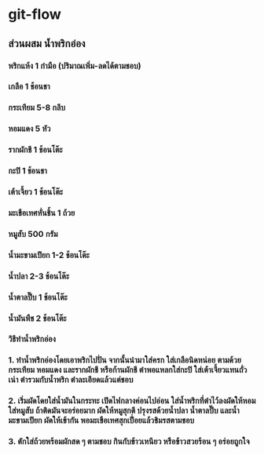 # git-flow

## ส่วนผสม น้ำพริกอ่อง
### พริกแห้ง 1 กำมือ (ปริมาณเพิ่ม-ลดได้ตามชอบ)
### เกลือ 1 ช้อนชา
### กระเทียม 5-8 กลีบ
### หอมแดง 5 หัว
### รากผักชี 1 ช้อนโต๊ะ
### กะปิ 1 ช้อนชา
### เต้าเจี้ยว 1 ช้อนโต๊ะ
### มะเขือเทศหั่นชิ้น 1 ถ้วย
### หมูสับ 500 กรัม
### น้ำมะขามเปียก 1-2 ช้อนโต๊ะ
### น้ำปลา 2-3 ช้อนโต๊ะ
### น้ำตาลปี๊บ 1 ช้อนโต๊ะ
### น้ำมันพืช 2 ช้อนโต๊ะ
### วิธีทำน้ำพริกอ่อง
### 1. ทำน้ำพริกอ่องโดยเอาพริกไปปั่น จากนั้นนำมาใส่ครก ใส่เกลือนิดหน่อย ตามด้วยกระเทียม หอมแดง และรากผักชี หรือก้านผักชี ตำพอแหลกใส่กะปิ ใส่เต้าเจี้ยวแทนถั่วเน่า ตำรวมกับน้ำพริก ตำละเอียดแล้วแต่ชอบ
### 2. เริ่มผัดโดยใส่น้ำมันในกระทะ เปิดไฟกลางค่อนไปอ่อน ใส่น้ำพริกที่ตำไว้ลงผัดให้หอม ใส่หมูสับ ถ้าติดมันจะอร่อยมาก ผัดให้หมูสุกดี ปรุงรสด้วยน้ำปลา น้ำตาลปี๊บ และน้ำมะขามเปียก ผัดให้เข้ากัน พอมะเขือเทศสุกเปื่อยแล้วชิมรสตามชอบ
### 3. ตักใส่ถ้วยพร้อมผักสด ๆ ตามชอบ กินกับข้าวเหนียว หรือข้าวสวยร้อน ๆ อร่อยถูกใจ